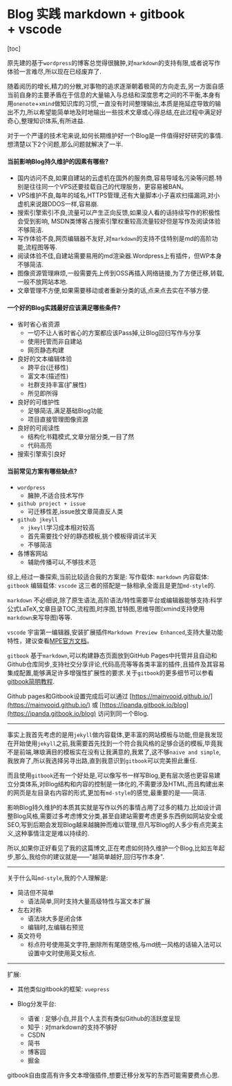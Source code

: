 # Blog 实践 markdown + gitbook + vscode

[toc]
<!-- toc -->

原先建的基于`wordpress`的博客总觉得很臃肿,对`markdown`的支持有限,或者说写作体验一言难尽,所以现在已经废弃了.

随着阅历的增长,精力的分散,对事物的追求逐渐朝着极简的方向走去,另一方面自感当前自身的主要矛盾在于信息的大量输入与总结和深度思考之间的不平衡,本身有用`onenote`+`xmind`做知识库的习惯,一直没有时间整理输出,本质是拖延症导致的输出不力,所以希望能简单地及时地输出一些技术文章或心得总结,在此过程中满足好奇心,整理知识体系,有所进益.

对于一个严谨的技术宅来说,如何长期维护好一个Blog是一件值得好好研究的事情.想清楚以下2个问题,那么问题就解决了一半.

#### 当前影响Blog持久维护的因素有哪些?

- 国内访问不良,如果自建站的云虚机在国外的服务商,容易导域名污染等问题.特别是往往同一个VPS还要挂载自己的代理服务，更容易被BAN。
- VPS维护不良,每年的域名,HTTPS管理,还有大量脚本小子喜欢扫描漏洞,对小虚机来说跟DDOS一样,容易崩.
- 搜索引擎索引不良,流量可以产生正向反馈,如果没人看的话持续写作的积极性会受到影响, MSDN类博客占搜索引擎权重较高流量较好但是写作及阅读体验不够简洁.
- 写作体验不良,网页编辑器不友好,对`markdown`的支持不佳特别是md的高阶功能,流程图等等.
- 阅读体验不佳,自建站需要易用的md渲染器.Wordpress上有插件，但WP本身不够简洁.
- 图像资源管理麻烦,一般需要先上传到OSS再插入网络链接,为了方便迁移,转载,一般不放网站本地.
- 文章管理不方便,如果需要移动或者重新分类的话,点来点去实在不够方便.

#### 一个好的Blog实践最好应该满足哪些条件?

- 省时省心省资源
   - 一切不让人省时省心的方案都应该Pass掉,让Blog回归写作与分享
   - 使用托管而非自建站
   - 网页静态构建
- 良好的文本编辑体验
   - 跨平台(迁移性)
   - 富文本(描述性)
   - 社群支持丰富(扩展性)
   - 所见即所得
- 良好的可维护性
   - 足够简洁,满足基础Blog功能
   - 项目直接管理图像资源
- 良好的可阅读性
   - 结构化书籍模式,文章分层分类,一目了然
   - 代码高亮
- 搜索引擎索引良好

#### 当前常见方案有哪些缺点?

- `wordpress`
   - 臃肿,不适合技术写作
- `github project + issue`
   - 可迁移性差,issue放文章简直反人类
- `github jkeyll`
   - `jkeyll`学习成本相对较高
   - 首先需要找个好的静态模板,挑个模板得调试半天
   - 不够简洁
- 各博客网站
   - 辅助传播可以,不够技术范

综上,经过一番探索,当前比较适合我的方案是:
写作载体: `markdown`
内容载体: `gitbook`
编辑载体: `vscode`
这三者的搭配是一脉相承,全面且是更加`md-style`的.

`markdown` 不必细说,除了原生语法,高阶语法/特性需要平台或编辑器能够支持:科学公式LaTeX,文章目录TOC,流程图,时序图,甘特图,思维导图(xmind支持使用`markdown`来写导图)等等.

`vscode` 宇宙第一编辑器,安装扩展插件`Markdown Preview Enhanced`,支持大量功能特性，建议查看[MPE官方文档](https://shd101wyy.github.io/markdown-preview-enhanced/#/zh-cn/)。

`gitbook` 基于`markdown`,可以构建静态页面放到GitHub Pages中托管并且自动和Github仓库同步,支持社交分享评论,代码高亮等等各类丰富的插件,且插件及其容易集成配置,能够满足许多增强性扩展性的要求.关于`gitbook`的更多细节可以参看[gitbook简明教程](GitBook简明教程.md).

Github pages和Gitbook设置完成后可以通过
[https://mainvooid.github.io/](https://mainvooid.github.io/)
或
[https://ipanda.gitbook.io/blog](https://ipanda.gitbook.io/blog)
访问到同一个Blog.

---

事实上我首先考虑的是用`jekyll`做内容载体,更丰富的网站模板与功能,但是我发现在开始使用`jekyll`之前,我需要首先找到一个符合我风格的足够合适的模板,毕竟我不是前端,琳琅满目的模板实在没有让我满意的,我累了,这不够`naive and simple`,我放弃了,所以我选择另寻出路,直到我意识到`gitbook`可以完美担此重任.

而且使用`gitbook`还有一个好处是,可以像写书一样写Blog,更有层次感也更容易建立分类体系,对Blog结构和内容的控制是一体化的,不需要涉及HTML,而且构建出来的网页是左目录右内容的形式,更加有`md-style`的感觉,最重要的是——简洁.

影响Blog持久维护的本质其实就是写作以外的事情占用了过多的精力.比如设计调整Blog风格,需要过多考虑博文分类,甚至自建站需要考虑更多东西例如网站安全或SEO,写到后期会发现Blog越来越臃肿而难以管理,但凡写Blog的人多少有点完美主义,这种事情注定是难以持续的.

所以,如果你正好看见了我的这篇博文,正在考虑如何持久维护一个Blog,比如五年起步,那么,我给你的建议就是——"越简单越好,回归写作本身".

---

关于什么叫`md-style`,我的个人理解是:
- 简洁但不简单
   - 语法简单,同时支持大量高级特性与富文本扩展
- 左右对称
   - 语法块大多是闭合体
   - 编辑时,左编辑右预览
- 英文符号
   - 标点符号使用英文字符,删除所有尾随空格,与md统一风格的话输入法可以设置中文时使用英文标点.

---

扩展:
- 其他类似gitbook的框架: `vuepress`


- Blog分发平台:
   - 语雀 : 足够小白,并且个人主页有类似Github的活跃度呈现
   - 知乎 : 对markdown的支持不够好
   - CSDN
   - 简书
   - 博客园
   - 掘金

gitbook自由度高有许多文本增强插件,想要迁移分发写的东西可能需要费点心思.